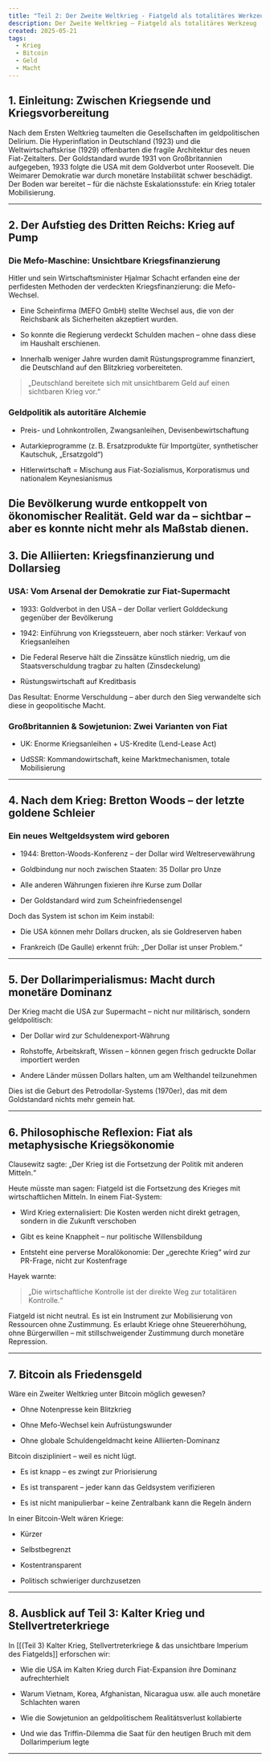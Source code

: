 ```yaml
---
title: "Teil 2: Der Zweite Weltkrieg - Fiatgeld als totalitäres Werkzeug"
description: Der Zweite Weltkrieg – Fiatgeld als totalitäres Werkzeug
created: 2025-05-21
tags:
  - Krieg
  - Bitcoin
  - Geld
  - Macht
---
```

## 1. Einleitung: Zwischen Kriegsende und Kriegsvorbereitung
Nach dem Ersten Weltkrieg taumelten die Gesellschaften im geldpolitischen Delirium. Die Hyperinflation in Deutschland (1923) und die Weltwirtschaftskrise (1929) offenbarten die fragile Architektur des neuen Fiat-Zeitalters. Der Goldstandard wurde 1931 von Großbritannien aufgegeben, 1933 folgte die USA mit dem Goldverbot unter Roosevelt. Die Weimarer Demokratie war durch monetäre Instabilität schwer beschädigt. Der Boden war bereitet – für die nächste Eskalationsstufe: ein Krieg totaler Mobilisierung.

---

## 2. Der Aufstieg des Dritten Reichs: Krieg auf Pump
### Die Mefo-Maschine: Unsichtbare Kriegsfinanzierung

Hitler und sein Wirtschaftsminister Hjalmar Schacht erfanden eine der perfidesten Methoden der verdeckten Kriegsfinanzierung: die Mefo-Wechsel.

- Eine Scheinfirma (MEFO GmbH) stellte Wechsel aus, die von der Reichsbank als Sicherheiten akzeptiert wurden.
    
- So konnte die Regierung verdeckt Schulden machen – ohne dass diese im Haushalt erschienen.
    
- Innerhalb weniger Jahre wurden damit Rüstungsprogramme finanziert, die Deutschland auf den Blitzkrieg vorbereiteten.
    
> „Deutschland bereitete sich mit unsichtbarem Geld auf einen sichtbaren Krieg vor.“

### Geldpolitik als autoritäre Alchemie

- Preis- und Lohnkontrollen, Zwangsanleihen, Devisenbewirtschaftung
    
- Autarkieprogramme (z. B. Ersatzprodukte für Importgüter, synthetischer Kautschuk, „Ersatzgold“)
    
- Hitlerwirtschaft = Mischung aus Fiat-Sozialismus, Korporatismus und nationalem Keynesianismus
    
 Die Bevölkerung wurde entkoppelt von ökonomischer Realität. Geld war da – sichtbar – aber es konnte nicht mehr als Maßstab dienen.
---

## 3. Die Alliierten: Kriegsfinanzierung und Dollarsieg

### USA: Vom Arsenal der Demokratie zur Fiat-Supermacht

- 1933: Goldverbot in den USA – der Dollar verliert Golddeckung gegenüber der Bevölkerung
    
- 1942: Einführung von Kriegssteuern, aber noch stärker: Verkauf von Kriegsanleihen
    
- Die Federal Reserve hält die Zinssätze künstlich niedrig, um die Staatsverschuldung tragbar zu halten (Zinsdeckelung)
    
- Rüstungswirtschaft auf Kreditbasis

Das Resultat: Enorme Verschuldung – aber durch den Sieg verwandelte sich diese in geopolitische Macht.
### Großbritannien & Sowjetunion: Zwei Varianten von Fiat

- UK: Enorme Kriegsanleihen + US-Kredite (Lend-Lease Act)
    
- UdSSR: Kommandowirtschaft, keine Marktmechanismen, totale Mobilisierung
    
---
## 4. Nach dem Krieg: Bretton Woods – der letzte goldene Schleier
### Ein neues Weltgeldsystem wird geboren

- 1944: Bretton-Woods-Konferenz – der Dollar wird Weltreservewährung
    
- Goldbindung nur noch zwischen Staaten: 35 Dollar pro Unze
    
- Alle anderen Währungen fixieren ihre Kurse zum Dollar
    
- Der Goldstandard wird zum Scheinfriedensengel
    
Doch das System ist schon im Keim instabil:

- Die USA können mehr Dollars drucken, als sie Goldreserven haben
    
- Frankreich (De Gaulle) erkennt früh: „Der Dollar ist unser Problem.“
    
---

## 5. Der Dollarimperialismus: Macht durch monetäre Dominanz

Der Krieg macht die USA zur Supermacht – nicht nur militärisch, sondern geldpolitisch:

- Der Dollar wird zur Schuldenexport-Währung
    
- Rohstoffe, Arbeitskraft, Wissen – können gegen frisch gedruckte Dollar importiert werden
    
- Andere Länder müssen Dollars halten, um am Welthandel teilzunehmen
    
Dies ist die Geburt des Petrodollar-Systems (1970er), das mit dem Goldstandard nichts mehr gemein hat.

---
## 6. Philosophische Reflexion: Fiat als metaphysische Kriegsökonomie

Clausewitz sagte: „Der Krieg ist die Fortsetzung der Politik mit anderen Mitteln.“

Heute müsste man sagen: Fiatgeld ist die Fortsetzung des Krieges mit wirtschaftlichen Mitteln.
In einem Fiat-System:

- Wird Krieg externalisiert: Die Kosten werden nicht direkt getragen, sondern in die Zukunft verschoben
    
- Gibt es keine Knappheit – nur politische Willensbildung
    
- Entsteht eine perverse Moralökonomie: Der „gerechte Krieg“ wird zur PR-Frage, nicht zur Kostenfrage
    
Hayek warnte:
> „Die wirtschaftliche Kontrolle ist der direkte Weg zur totalitären Kontrolle.“
> 
Fiatgeld ist nicht neutral. Es ist ein Instrument zur Mobilisierung von Ressourcen ohne Zustimmung. Es erlaubt Kriege ohne Steuererhöhung, ohne Bürgerwillen – mit stillschweigender Zustimmung durch monetäre Repression.

---

## 7. Bitcoin als Friedensgeld
Wäre ein Zweiter Weltkrieg unter Bitcoin möglich gewesen?

- Ohne Notenpresse kein Blitzkrieg
    
- Ohne Mefo-Wechsel kein Aufrüstungswunder
    
- Ohne globale Schuldengeldmacht keine Alliierten-Dominanz
    
Bitcoin diszipliniert – weil es nicht lügt.

- Es ist knapp – es zwingt zur Priorisierung
    
- Es ist transparent – jeder kann das Geldsystem verifizieren
    
- Es ist nicht manipulierbar – keine Zentralbank kann die Regeln ändern
    
In einer Bitcoin-Welt wären Kriege:

- Kürzer
    
- Selbstbegrenzt
    
- Kostentransparent
    
- Politisch schwieriger durchzusetzen
    
---

## 8. Ausblick auf Teil 3: Kalter Krieg und Stellvertreterkriege
In [[(Teil 3) Kalter Krieg, Stellvertreterkriege & das unsichtbare Imperium des Fiatgelds]] erforschen wir:

- Wie die USA im Kalten Krieg durch Fiat-Expansion ihre Dominanz aufrechterhielt
    
- Warum Vietnam, Korea, Afghanistan, Nicaragua usw. alle auch monetäre Schlachten waren
    
- Wie die Sowjetunion an geldpolitischem Realitätsverlust kollabierte
    
- Und wie das Triffin-Dilemma die Saat für den heutigen Bruch mit dem Dollarimperium legte
    
---
